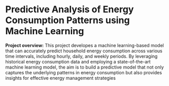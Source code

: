 # Predictive Analysis of Energy Consumption Patterns using Machine Learning

**Project overview:** This project developes a machine learning-based model that can accurately predict household energy consumption across various time intervals, including hourly, daily, and weekly periods. By leveraging historical energy consumption data and employing a state-of-the-art machine learning model, the aim is to build a predictive model that not only captures the underlying patterns in energy consumption but also provides insights for effective energy management strategies
